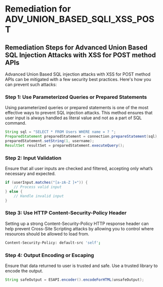 # Remediation for ADV_UNION_BASED_SQLI_XSS_POST

## Remediation Steps for Advanced Union Based SQL Injection Attacks with XSS for POST method APIs 

Advanced Union Based SQL injection attacks with XSS for POST method APIs can be mitigated with a few security best practices. Here's how you can prevent such attacks:

### Step 1: Use Parameterized Queries or Prepared Statements

Using parameterized queries or prepared statements is one of the most effective ways to prevent SQL injection attacks. This method ensures that user input is always handled as literal value and not as a part of SQL command.

```java
String sql = "SELECT * FROM Users WHERE name = ? ";
PreparedStatement preparedStatement = connection.prepareStatement(sql);
preparedStatement.setString(1, username);
ResultSet resultSet = preparedStatement.executeQuery();
```

### Step 2: Input Validation

Ensure that all user inputs are checked and filtered, accepting only what’s necessary and expected.
```java
if (userInput.matches("[a-zA-Z ]+")) { 
    // Process valid input 
} else { 
    // Handle invalid input
}
```

### Step 3: Use HTTP Content-Security-Policy Header

Setting up a strong Content-Security-Policy HTTP response header can help prevent Cross-Site Scripting attacks by allowing you to control where resources should be allowed to load from.

```bash
Content-Security-Policy: default-src 'self';
```

### Step 4: Output Encoding or Escaping 

Ensure that data returned to user is trusted and safe. Use a trusted library to encode the output.
```java
String safeOutput = ESAPI.encoder().encodeForHTML(unsafeOutput);
```